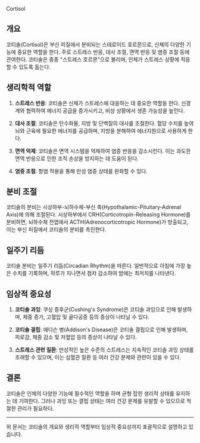 Cortisol

## 개요
코티솔(Cortisol)은 부신 피질에서 분비되는 스테로이드 호르몬으로, 신체의 다양한 기능에 중요한 역할을 한다. 주로 스트레스 반응, 대사 조절, 면역 반응 및 염증 조절 등에 관여한다. 코티솔은 종종 "스트레스 호르몬"으로 불리며, 인체가 스트레스 상황에 적응할 수 있도록 돕는다.

## 생리학적 역할
1. **스트레스 반응**: 코티솔은 신체가 스트레스에 대응하는 데 중요한 역할을 한다. 신경계와 협력하여 에너지 공급을 증가시키고, 비상 상황에서 생존 가능성을 높인다.

2. **대사 조절**: 코티솔은 탄수화물, 지방 및 단백질의 대사를 조절한다. 혈당 수치를 높여 뇌와 근육에 필요한 에너지를 공급하며, 지방을 분해하여 에너지원으로 사용하게 한다.

3. **면역 억제**: 코티솔은 면역 시스템을 억제하여 염증 반응을 감소시킨다. 이는 과도한 면역 반응으로 인한 조직 손상을 방지하는 데 도움이 된다.

4. **염증 조절**: 항염 작용을 통해 만성 염증 상태를 완화할 수 있다.

## 분비 조절
코티솔의 분비는 시상하부-뇌하수체-부신 축(Hypothalamic-Pituitary-Adrenal Axis)에 의해 조절된다. 시상하부에서 CRH(Corticotropin-Releasing Hormone)를 분비하면, 뇌하수체 전엽에서 ACTH(Adrenocorticotropic Hormone)가 방출되고, 이는 부신 피질에서 코티솔의 분비를 촉진한다.

## 일주기 리듬
코티솔 분비는 일주기 리듬(Circadian Rhythm)을 따른다. 일반적으로 아침에 가장 높은 수치를 기록하며, 하루가 지나면서 점차 감소하여 밤에는 최저치를 나타낸다.

## 임상적 중요성
1. **코티솔 과잉**: 쿠싱 증후군(Cushing's Syndrome)은 코티솔 과잉으로 인해 발생하며, 체중 증가, 고혈압 및 골다공증 등의 증상이 나타날 수 있다.

2. **코티솔 결핍**: 애디슨 병(Addison's Disease)은 코티솔 결핍으로 인해 발생하며, 피로감, 체중 감소 및 저혈압 등의 증상이 나타날 수 있다.

3. **스트레스 관련 질환**: 만성적인 높은 수준의 스트레스는 지속적인 코티솔 과잉 상태를 초래할 수 있으며, 이는 심혈관 질환 등 여러 건강 문제와 관련이 있을 수 있다.

## 결론
코티솔은 인체의 다양한 기능에 필수적인 역할을 하며 균형 잡힌 생리적 상태를 유지하는 데 기여한다. 그러나 과잉 또는 결핍 상태는 여러 건강 문제를 유발할 수 있으므로 적절한 관리가 필요하다.


--- 
위 문서는 코티솔의 개요와 생리적 역할부터 임상적 중요성까지 포괄적으로 설명하고 있습니다.
